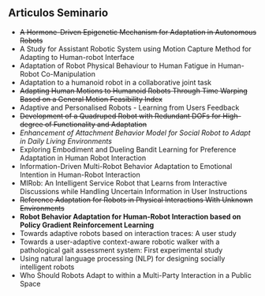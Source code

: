 ## Articulos Seminario

- ~~A Hormone-Driven Epigenetic Mechanism for Adaptation in Autonomous Robots~~
- A Study for Assistant Robotic System using Motion Capture Method for Adapting to Human-robot Interface
- Adaptation of Robot Physical Behaviour to Human Fatigue in Human-Robot Co-Manipulation
- Adaptation to a humanoid robot in a collaborative joint task
- ~~Adapting Human Motions to Humanoid Robots Through Time Warping Based on a General Motion Feasibility Index~~
- Adaptive and Personalised Robots - Learning from Users Feedback
- ~~Development of a Quadruped Robot with Redundant DOFs for High-degree of Functionality and Adaptation~~
- *Enhancement of Attachment Behavior Model for Social Robot to Adapt in Daily Living Environments*
- Exploring Embodiment and Dueling Bandit Learning for Preference Adaptation in Human Robot Interaction
- Information-Driven Multi-Robot Behavior Adaptation to Emotional Intention in Human-Robot Interaction
- MIRob: An Intelligent Service Robot that Learns from Interactive Discussions while Handling Uncertain Information in User Instructions
- ~~Reference Adaptation for Robots in Physical Interactions With Unknown Environments~~
- **Robot Behavior Adaptation for Human-Robot Interaction based on Policy Gradient Reinforcement Learning**
- Towards adaptive robots based on interaction traces: A user study
- Towards a user-adaptive context-aware robotic walker with a pathological gait assessment system: First experimental study
- Using natural language processing (NLP) for designing socially intelligent robots
- Who Should Robots Adapt to within a Multi-Party Interaction in a Public Space
